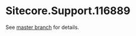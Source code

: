 # Sitecore.Support.116889

See [master branch](https://github.com/sitecoresupport/Sitecore.Support.116889) for details.
